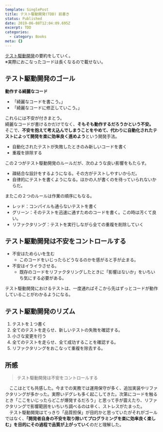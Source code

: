 ```yaml
---
template: SinglePost
title: テスト駆動開発(TDD) 前書き
status: Published
date: 2019-06-08T12:04:09.695Z
excerpt: TDD
categories:
  - category: Books
meta: {}
---
```

[テスト駆動開発](https://www.amazon.co.jp/%E3%83%86%E3%82%B9%E3%83%88%E9%A7%86%E5%8B%95%E9%96%8B%E7%99%BA-Kent-Beck/dp/4274217884)の要約をしていく。  
※実際におこなったコードは長くなるので載せない。

## テスト駆動開発のゴール
**動作する綺麗なコード**  
- 「綺麗なコードを書こう。」
- 「綺麗なコードに修正していこう。」

これらには不安が付きまとう。  
綺麗なコードが書けるかだけでなく、**そもそも動作するだろうかという不安。**  
そこで、**不安を抱えて考え込んでしまうことをやめて、代わりに自動化されたテストによって開発を楽に効率良く進めよう**という開発手法。  
- 自動化されたテストが失敗したときのみ新しいコードを書く
- 重複を排除する

この２つがテスト駆動開発のルールだが、次のような良い影響をもたらす。
- 疎結合な設計をするようになる。その方がテストしやすいからだ。
- 自律的にテストを書くようになる。ほかの人が書くのを待っていられないからだ。

またこの２つのルールは作業の順序にもなる。
- レッド：コンパイルも通らないテストを書く
- グリーン：そのテストを迅速に通すためのコードを書く。この時は汚くて良い。
- リファクタリング：テストを実行しながら全ての重複を削除していく

## テスト駆動開発は不安をコントロールする
- 不安はためらいを生む
  - このコードをいじったらどうなるのかを感がると手が止まる。
- 不安はイライラさせる。
  - 既存のコードをリファクタリングしたときに「影響はないか」をいちいち気にする必要がある。

テスト駆動開発におけるテストは、一度通ればそこから先はずっとコードが動作していることがわかるようになる。

## テスト駆動開発のリズム
1. テストを１つ書く
2. 全てのテストを走らせ、新しいテストの失敗を確認する。
3. 小さな変更を行う
4. 全てのテストを走らせ、全て成功することを確認する。
5. リファクタリングをおこなって重複を除去する。

## 所感
> テスト駆動開発は不安をコントロールする

　ここはとても共感した。今までの実務では運用保守が多く、追加実装やリファクタリングが多かった。実際いデグレも多く起こしてきた。次第にコードを触るとき「ここをいじったらどこが爆発するだろう」と思って手が震えたり、リファクタリングで影響範囲をいちいち調べるのは辛く、ストレスがたまった。  
　テスト駆動開発はてっきり「品質担保」が目的かと思っていたがそれがゴールではなく、**「開発者自身の不安を取り除いてプログラミングを楽に効率良く楽しむ」を目的にその過程で品質が上がっていく**のだと理解した。
